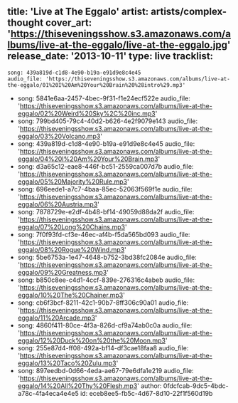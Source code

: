 title: 'Live at The Eggalo'
artist: artists/complex-thought
cover_art: 'https://thiseveningsshow.s3.amazonaws.com/albums/live-at-the-eggalo/live-at-the-eggalo.jpg'
release_date: '2013-10-11'
type: live
tracklist:
  -
    song: 439a819d-c1d8-4e90-b19a-e91d9e8c4e45
    audio_file: 'https://thiseveningsshow.s3.amazonaws.com/albums/live-at-the-eggalo/01%20I%20Am%20Your%20Brain%20%28intro%29.mp3'
  -
    song: 5841e6aa-2457-4bec-9f31-f1e24ecf522e
    audio_file: 'https://thiseveningsshow.s3.amazonaws.com/albums/live-at-the-eggalo/02%20Weird%20Sky%2C%20inc.mp3'
  -
    song: 799bd405-79c4-40d2-b626-4e2f9079e143
    audio_file: 'https://thiseveningsshow.s3.amazonaws.com/albums/live-at-the-eggalo/03%20Volcano.mp3'
  -
    song: 439a819d-c1d8-4e90-b19a-e91d9e8c4e45
    audio_file: 'https://thiseveningsshow.s3.amazonaws.com/albums/live-at-the-eggalo/04%20I%20Am%20Your%20Brain.mp3'
  -
    song: d3a65c12-eae8-446f-bc51-2559ca007d7b
    audio_file: 'https://thiseveningsshow.s3.amazonaws.com/albums/live-at-the-eggalo/05%20Majority%20Rule.mp3'
  -
    song: 696eede1-a7c7-4baa-85ec-52063f569f1e
    audio_file: 'https://thiseveningsshow.s3.amazonaws.com/albums/live-at-the-eggalo/06%20Austria.mp3'
  -
    song: 7878729e-e2df-4b48-bf14-49059d88da2f
    audio_file: 'https://thiseveningsshow.s3.amazonaws.com/albums/live-at-the-eggalo/07%20Long%20Chains.mp3'
  -
    song: 7f0f93fd-cf3e-46ec-af4b-f5da565bd093
    audio_file: 'https://thiseveningsshow.s3.amazonaws.com/albums/live-at-the-eggalo/08%20Rogue%20Wind.mp3'
  -
    song: 5be6753a-1e47-4648-b752-3bd38fc2084e
    audio_file: 'https://thiseveningsshow.s3.amazonaws.com/albums/live-at-the-eggalo/09%20Greatness.mp3'
  -
    song: b850c8ee-c4d1-4ccf-839e-276316c4abeb
    audio_file: 'https://thiseveningsshow.s3.amazonaws.com/albums/live-at-the-eggalo/10%20The%20Chainer.mp3'
  -
    song: cb6f3bcf-8211-42c1-90b7-8ff306c90a01
    audio_file: 'https://thiseveningsshow.s3.amazonaws.com/albums/live-at-the-eggalo/11%20Arcade.mp3'
  -
    song: 4860f411-80ce-4f3a-826d-cf9a74ab0c0a
    audio_file: 'https://thiseveningsshow.s3.amazonaws.com/albums/live-at-the-eggalo/12%20Duck%20on%20the%20Moon.mp3'
  -
    song: 255e87d4-ff08-492a-bf14-df3cae18faa8
    audio_file: 'https://thiseveningsshow.s3.amazonaws.com/albums/live-at-the-eggalo/13%20Taco%20Zulu.mp3'
  -
    song: 897eedbd-0d66-4eda-ae67-79e6dfa1e219
    audio_file: 'https://thiseveningsshow.s3.amazonaws.com/albums/live-at-the-eggalo/14%20All%20Thy%20Flesh.mp3'
author: 0fdcfcab-9dc5-4bdc-a78c-4fa4eca4e4e5
id: eceb8ee5-fb5c-4d67-8d10-22f1f560d19b
